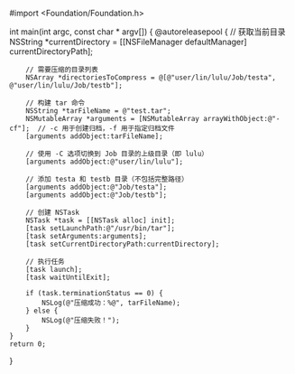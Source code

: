 #import <Foundation/Foundation.h>

int main(int argc, const char * argv[]) {
    @autoreleasepool {
        // 获取当前目录
        NSString *currentDirectory = [[NSFileManager defaultManager] currentDirectoryPath];
        
        // 需要压缩的目录列表
        NSArray *directoriesToCompress = @[@"user/lin/lulu/Job/testa", @"user/lin/lulu/Job/testb"];
        
        // 构建 tar 命令
        NSString *tarFileName = @"test.tar";
        NSMutableArray *arguments = [NSMutableArray arrayWithObject:@"-cf"];  // -c 用于创建归档，-f 用于指定归档文件
        [arguments addObject:tarFileName];
        
        // 使用 -C 选项切换到 Job 目录的上级目录（即 lulu）
        [arguments addObject:@"user/lin/lulu"];
        
        // 添加 testa 和 testb 目录（不包括完整路径）
        [arguments addObject:@"Job/testa"];
        [arguments addObject:@"Job/testb"];
        
        // 创建 NSTask
        NSTask *task = [[NSTask alloc] init];
        [task setLaunchPath:@"/usr/bin/tar"];
        [task setArguments:arguments];
        [task setCurrentDirectoryPath:currentDirectory];
        
        // 执行任务
        [task launch];
        [task waitUntilExit];
        
        if (task.terminationStatus == 0) {
            NSLog(@"压缩成功：%@", tarFileName);
        } else {
            NSLog(@"压缩失败！");
        }
    }
    return 0;
}